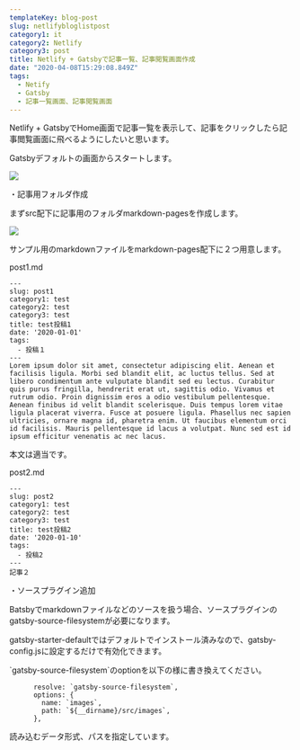 ```yaml
---
templateKey: blog-post
slug: netlifybloglistpost
category1: it
category2: Netlify
category3: post
title: Netlify + Gatsbyで記事一覧、記事閲覧画面作成
date: "2020-04-08T15:29:08.849Z"
tags:
  - Netify
  - Gatsby
  - 記事一覧画面、記事閲覧画面
---
```

Netlify + GatsbyでHome画面で記事一覧を表示して、記事をクリックしたら記事閲覧画面に飛べるようにしたいと思います。

Gatsbyデフォルトの画面からスタートします。

![](/images/uploads/スクリーンショット-2020-04-06-22.27.44.png)

・記事用フォルダ作成

まずsrc配下に記事用のフォルダmarkdown-pagesを作成します。

![](/images/uploads/スクリーンショット-2020-04-09-8.25.50.png)

サンプル用のmarkdownファイルをmarkdown-pages配下に２つ用意します。

post1.md

```
---
slug: post1
category1: test
category2: test
category3: test
title: test投稿1
date: '2020-01-01'
tags:
  - 投稿１
---
Lorem ipsum dolor sit amet, consectetur adipiscing elit. Aenean et facilisis ligula. Morbi sed blandit elit, ac luctus tellus. Sed at libero condimentum ante vulputate blandit sed eu lectus. Curabitur quis purus fringilla, hendrerit erat ut, sagittis odio. Vivamus et rutrum odio. Proin dignissim eros a odio vestibulum pellentesque. Aenean finibus id velit blandit scelerisque. Duis tempus lorem vitae ligula placerat viverra. Fusce at posuere ligula. Phasellus nec sapien ultricies, ornare magna id, pharetra enim. Ut faucibus elementum orci id facilisis. Mauris pellentesque id lacus a volutpat. Nunc sed est id ipsum efficitur venenatis ac nec lacus.
```

本文は適当です。

post2.md

```
---
slug: post2
category1: test
category2: test
category3: test
title: test投稿2
date: '2020-01-10'
tags:
  - 投稿2
---
記事２
```

・ソースプラグイン追加

Batsbyでmarkdownファイルなどのソースを扱う場合、ソースプラグインのgatsby-source-filesystemが必要になります。

gatsby-starter-defaultではデフォルトでインストール済みなので、gatsby-config.jsに設定するだけで有効化できます。



\`gatsby-source-filesystem\`のoptionを以下の様に書き換えてください。

```
      resolve: `gatsby-source-filesystem`,
      options: {
        name: `images`,
        path: `${__dirname}/src/images`,
      },

```

読み込むデータ形式、パスを指定しています。